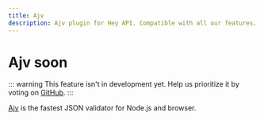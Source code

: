 ```yaml
---
title: Ajv
description: Ajv plugin for Hey API. Compatible with all our features.
---
```


# Ajv <span data-soon>soon</span>

::: warning
This feature isn't in development yet. Help us prioritize it by voting on [GitHub](https://github.com/hey-api/openapi-ts/issues/1476).
:::

[Ajv](https://ajv.js.org/) is the fastest JSON validator for Node.js and browser.

<!--@include: ../../sponsorship.md-->
